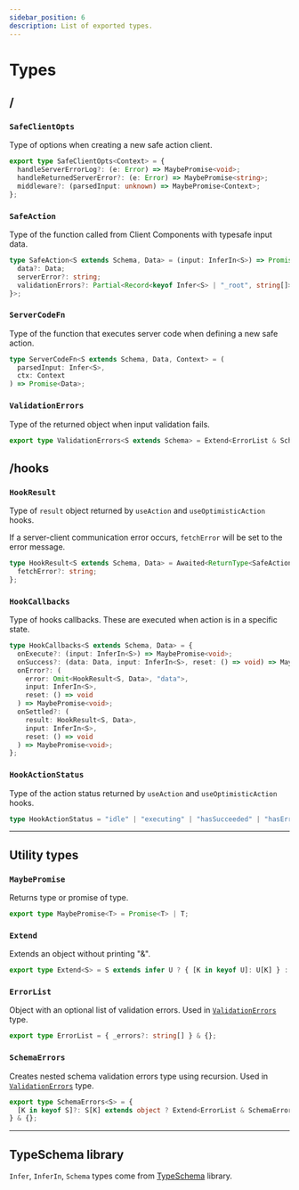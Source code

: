 ```yaml
---
sidebar_position: 6 
description: List of exported types.
---
```


# Types

## /

### `SafeClientOpts`

Type of options when creating a new safe action client.

```typescript
export type SafeClientOpts<Context> = {
  handleServerErrorLog?: (e: Error) => MaybePromise<void>;
  handleReturnedServerError?: (e: Error) => MaybePromise<string>;
  middleware?: (parsedInput: unknown) => MaybePromise<Context>;
};
```

### `SafeAction`

Type of the function called from Client Components with typesafe input data.

```typescript
type SafeAction<S extends Schema, Data> = (input: InferIn<S>) => Promise<{
  data?: Data;
  serverError?: string;
  validationErrors?: Partial<Record<keyof Infer<S> | "_root", string[]>>;
}>;
```

### `ServerCodeFn`

Type of the function that executes server code when defining a new safe action.

```typescript
type ServerCodeFn<S extends Schema, Data, Context> = (
  parsedInput: Infer<S>,
  ctx: Context
) => Promise<Data>;
```

### `ValidationErrors`

Type of the returned object when input validation fails.

```typescript
export type ValidationErrors<S extends Schema> = Extend<ErrorList & SchemaErrors<Infer<S>>>;
```

## /hooks

### `HookResult`

Type of `result` object returned by `useAction` and `useOptimisticAction` hooks.

If a server-client communication error occurs, `fetchError` will be set to the error message.

```typescript
type HookResult<S extends Schema, Data> = Awaited<ReturnType<SafeAction<S, Data>>> & {
  fetchError?: string;
};
```

### `HookCallbacks`

Type of hooks callbacks. These are executed when action is in a specific state.

```typescript
type HookCallbacks<S extends Schema, Data> = {
  onExecute?: (input: InferIn<S>) => MaybePromise<void>;
  onSuccess?: (data: Data, input: InferIn<S>, reset: () => void) => MaybePromise<void>;
  onError?: (
    error: Omit<HookResult<S, Data>, "data">,
    input: InferIn<S>,
    reset: () => void
  ) => MaybePromise<void>;
  onSettled?: (
    result: HookResult<S, Data>,
    input: InferIn<S>,
    reset: () => void
  ) => MaybePromise<void>;
};
```

### `HookActionStatus`

Type of the action status returned by `useAction` and `useOptimisticAction` hooks.

```typescript
type HookActionStatus = "idle" | "executing" | "hasSucceeded" | "hasErrored";
```

---

## Utility types

### `MaybePromise`

Returns type or promise of type.

```typescript
export type MaybePromise<T> = Promise<T> | T;
```

### `Extend`

Extends an object without printing "&".

```typescript
export type Extend<S> = S extends infer U ? { [K in keyof U]: U[K] } : never;
```

### `ErrorList`

Object with an optional list of validation errors. Used in [`ValidationErrors`](#validationerrors) type.

```typescript
export type ErrorList = { _errors?: string[] } & {};
```

### `SchemaErrors`

Creates nested schema validation errors type using recursion. Used in [`ValidationErrors`](#validationerrors) type.

```typescript
export type SchemaErrors<S> = {
  [K in keyof S]?: S[K] extends object ? Extend<ErrorList & SchemaErrors<S[K]>> : ErrorList;
} & {};
```

---

## TypeSchema library

`Infer`, `InferIn`, `Schema` types come from [TypeSchema](https://typeschema.com/#types) library.
